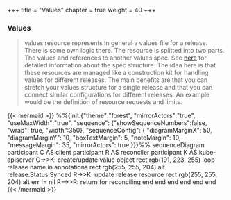 +++
title = "Values"
chapter = true
weight = 40
+++

### Values

>  values resource represents in general a values file for a release. There is some own logic there. The resource is splitted into two parts. The values and references to another values spec. See [here](https://github.com/soer3n/apps-operator/blob/master/apis/helm/v1alpha1/values_types.go) for detailed information about the spec structure. The idea here is that these resources are managed like a construction kit for handling values for different releases. The main benefits are that you can stretch your values structure for a single release and that you can connect similar configurations for different releases. An example would be the definition of resource requests and limits.

{{< mermaid >}}
%%{init:{"theme":"forest", "mirrorActors":"true", "useMaxWidth":"true", "sequence": {"showSequenceNumbers":false, "wrap": true, "width":350}, "sequenceConfig": {
    "diagramMarginX": 50,
    "diagramMarginY": 10,
    "boxTextMargin": 5,
    "noteMargin": 10,
    "messageMargin": 35,
    "mirrorActors": true
}}}%%
sequenceDiagram
    participant C AS client
    participant R AS reconciler
    participant K AS kube-apiserver
    C->>K: create/update value object
    rect rgb(191, 223, 255)
    loop release name in annotations
        rect rgb(255, 255, 204)
        alt release.Status.Synced
            R->>K: update release resource
            rect rgb(255, 255, 204)
            alt err != nil
                R-->>R: return for reconciling
            end
            end
        end
        end
    end
    end
{{< /mermaid >}}
